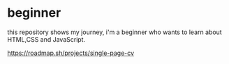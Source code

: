 # beginner

this repository shows my journey, i'm a beginner who wants to learn about HTML,CSS and JavaScript.

https://roadmap.sh/projects/single-page-cv
